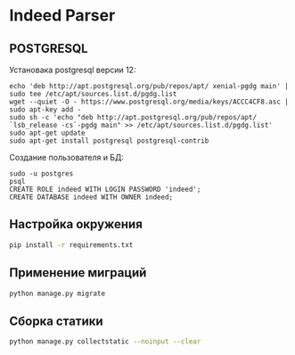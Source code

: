 # Indeed Parser

POSTGRESQL
-----------------------------------

Установака postgresql версии 12:
```
echo 'deb http://apt.postgresql.org/pub/repos/apt/ xenial-pgdg main' | sudo tee /etc/apt/sources.list.d/pgdg.list
wget --quiet -O - https://www.postgresql.org/media/keys/ACCC4CF8.asc | sudo apt-key add -
sudo sh -c 'echo "deb http://apt.postgresql.org/pub/repos/apt/ `lsb_release -cs`-pgdg main" >> /etc/apt/sources.list.d/pgdg.list'
sudo apt-get update
sudo apt-get install postgresql postgresql-contrib
```

Создание пользователя и БД:
```
sudo -u postgres
psql
CREATE ROLE indeed WITH LOGIN PASSWORD 'indeed';
CREATE DATABASE indeed WITH OWNER indeed;
```

Настройка окружения
-----------------------------------
```bash
pip install -r requirements.txt
```

Применение миграций
-----------------------------------
```bash
python manage.py migrate
```

Сборка статики
-----------------------------------
```bash
python manage.py collectstatic --noinput --clear
```
